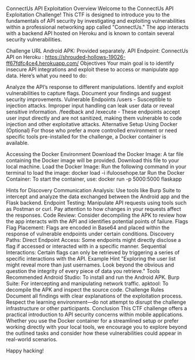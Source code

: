 ConnectUs API Exploitation
Overview
Welcome to the ConnectUs API Exploitation Challenge! This CTF is designed to introduce you to the fundamentals of API security by investigating and exploiting vulnerabilities within a professional networking app called "ConnectUs." The app interacts with a backend API hosted on Heroku and is known to contain several security vulnerabilities.

Challenge URL
Android APK: Provided separately.
API Endpoint: ConnectUs API on Heroku : https://shrouded-hollows-19026-ff67fdfc4ce4.herokuapp.com/
Objectives
Your main goal is to identify insecure API integrations and exploit these to access or manipulate app data. Here’s what you need to do:

Analyze the API’s response to different manipulations.
Identify and exploit vulnerabilities to capture flags.
Document your findings and suggest security improvements.
Vulnerable Endpoints
/users - Susceptible to injection attacks. Improper input handling can leak user data or reveal sensitive information.
/feedback and /execute - These endpoints accept user input directly and are not sanitized, making them vulnerable to code injection and other exploitative attacks.
Alternative Setup Using Docker (Optional)
For those who prefer a more controlled environment or need specific tools pre-installed for the challenge, a Docker container is available.

Accessing the Docker Environment
Download the Docker Image:
A tar file containing the Docker image will be provided. Download this file to your local machine.
Load the Docker Image:
Run the following command in your terminal to load the image:
docker load -i ifuloosehope.tar
Run the Docker Container:
To start the container, use:
docker run -p 5000:5000 flaskapp

Hints for Discovery
Communication Analysis: Use tools like Burp Suite to intercept and analyze the data exchanged between the Android app and the Flask backend.
Endpoint Testing: Manipulate API requests using tools such as Postman or curl. Pay attention to how changes in your requests affect the responses.
Code Review: Consider decompiling the APK to review how the app interacts with the API and identifies potential points of failure.
Flags
Flag Placement: Flags are encoded in Base64 and placed within the response of vulnerable endpoints under certain conditions.
Discovery Paths:
Direct Endpoint Access: Some endpoints might directly disclose a flag if accessed or interacted with in a specific manner.
Sequential Interactions: Certain flags can only be retrieved by triggering a series of specific interactions with the API.
Example Hint
"Exploring the user list might reveal more than just usernames. Look beyond the obvious and question the integrity of every piece of data you retrieve."
Tools Recommended
Android Studio: To install and run the Android APK.
Burp Suite: For intercepting and manipulating network traffic.
apktool: To decompile the APK and inspect the source code.
Challenge Rules
Document all findings with clear explanations of the exploitation process.
Respect the learning environment—do not attempt to disrupt the challenge infrastructure or other participants.
Conclusion
This CTF challenge offers a practical introduction to API security concerns within mobile applications. Whether you use the Docker container for a streamlined setup or prefer working directly with your local tools, we encourage you to explore beyond the outlined tasks and consider how these vulnerabilities could appear in real-world scenarios.

Happy hacking!
